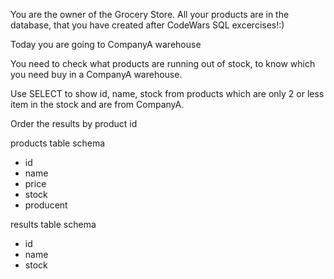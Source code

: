 You are the owner of the Grocery Store. All your products are in the database, that you have created after CodeWars SQL excercises!:)

Today you are going to CompanyA warehouse

You need to check what products are running out of stock, to know which you need buy in a CompanyA warehouse.

Use SELECT to show id, name, stock from products which are only 2 or less item in the stock and are from CompanyA.

Order the results by product id

products table schema
- id
- name
- price
- stock
- producent

results table schema
- id
- name
- stock
